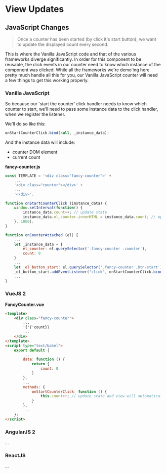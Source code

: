 View Updates
============

JavaScript Changes
------------------

> Once a counter has been started (by click it's start button), we want to update the displayed count every second.

This is where the Vanilla JavaScript code and that of the various frameworks diverge significantly.
In order for this component to be reusable, the click events in our counter need to know which instance of the component was clicked.
While all the frameworks we're demo'ing here pretty much handle all this for you, our Vanilla JavaScript counter will need a few things to get this working properly.

### Vanilla JavaScript

So because our 'start the counter' click handler needs to know which counter to start,
we'll need to pass some instance data to the click handler, when we register the listener.

We'll do so like this:

```javascript
onStartCounterClick.bind(null, _instance_data);
```

And the instance data will include:

 * counter DOM element
 * current count

**fancy-counter.js**

```javascript
const TEMPLATE = '<div class="fancy-counter">' +
    ...
    '<div class="counter"></div>' +
    ...
    '</div>';

function onStartCounterClick (instance_data) {
    window.setInterval(function() {
        instance_data.count++; // update state
        instance_data.el_counter.innerHTML = instance_data.count; // update view
    }, 1000);
}

function onCounterAttached (el) {
    ...
    let _instance_data = {
        el_counter: el.querySelector('.fancy-counter .counter'),
        count: 0
    }
    ...
    let _el_button_start: el.querySelector('.fancy-counter .btn-start');
    _el_button_start.addEventListener("click", onStartCounterClick.bind(null, _instance_data);
    ...
}
```

### VueJS 2

**FancyCounter.vue**

```html
<template>
    <div class="fancy-counter">
        ...
        '{'{'count}}
        ...
    </div>
</template>
<script type="text/babel">
    export default {
        ...
        data: function () {
            return {
                count: 0
            }
        },
        ...
        methods: {
            onStartCounterClick: function () {
                this.count++; // update state and view will automatically be updated
            }
        },
        ...
    };
</script>
```

### AngularJS 2

...

### ReactJS

...
